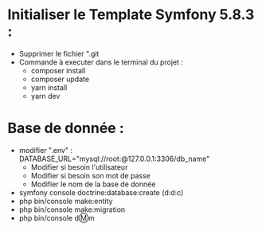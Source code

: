 # Initialiser le Template Symfony 5.8.3 :
- Supprimer le fichier ".git
- Commande à executer dans le terminal du projet : 
  - composer install
  - composer update
  - yarn install
  - yarn dev

# Base de donnée :
- modifier ".env" : DATABASE_URL="mysql://root:@127.0.0.1:3306/db_name"
  - Modifier si besoin l'utilisateur
  - Modifier si besoin son mot de passe
  - Modifier le nom de la base de donnée
- symfony console doctrine:database:create (d:d:c)
- php bin/console make:entity
- php bin/console make:migration
- php bin/console d:m:m
